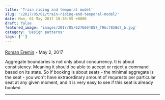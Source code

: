 ```yaml
---
title: 'Train riding and temporal model'
slug: '/2017/05/01/train-riding-and-temporal-model/'
date: Mon, 01 May 2017 10:30:55 +0000
draft: false
featured_image: 'images/2017/05/6276604857_f96c7858d7_b.jpg'
category: 'Design patterns'
tags: ['']
---
```



#### 
[Roman Eremin]( "roman.eremin@gmail.com") - <time datetime="2017-05-02 18:50:00">May 2, 2017</time>

Aggregate boundaries is not only about concurrency. It is about constistency. Meaning it should be able to accept or reject a command based on its state. So if booking is about seats - the minimal aggregate is the seat - you won't have extraordinary amount of requrests per particular seat at any given moment, and it is very easy to see if this seat is already booked.
<hr />
